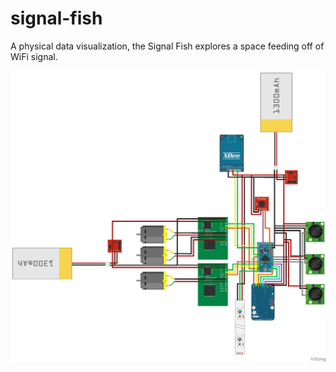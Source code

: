 signal-fish
===========

A physical data visualization, the Signal Fish explores a space feeding off of WiFi signal.

![Signal fish diagram](src/Signal-Fish-diagram.png)